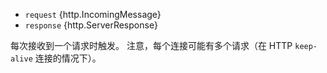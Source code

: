 <!-- YAML
added: v0.1.0
-->

* `request` {http.IncomingMessage}
* `response` {http.ServerResponse}

每次接收到一个请求时触发。
注意，每个连接可能有多个请求（在 HTTP `keep-alive` 连接的情况下）。

